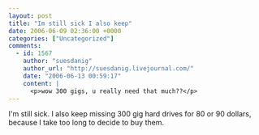 ```yaml
---
layout: post
title: "Im still sick I also keep"
date: 2006-06-09 02:36:00 +0000
categories: ["Uncategorized"]
comments:
  - id: 1567
    author: "suesdanig"
    author_url: "http://suesdanig.livejournal.com/"
    date: "2006-06-13 00:59:17"
    content: |
      <p>wow 300 gigs, u really need that much??</p>
---
```


I'm still sick. I also keep missing 300 gig hard drives for 80 or 90 dollars, because I take too long to decide to buy them.